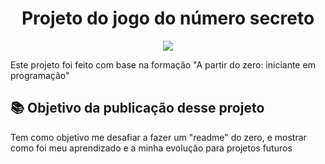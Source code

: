 <h1 align="center"> Projeto do jogo do número secreto </h1>

<p align="center">
    <img src="http://img.shields.io/static/v1?label=STATUS&message=CONCLUIDO&color=GREEN&style=for-the-badge"/>
</p>

Este projeto foi feito com base na formação "A partir do zero: iniciante em programação"

## 📚 Objetivo da publicação desse projeto

Tem como objetivo me desafiar a fazer um "readme" do zero, e mostrar como foi meu aprendizado e a minha evolução para projetos futuros 